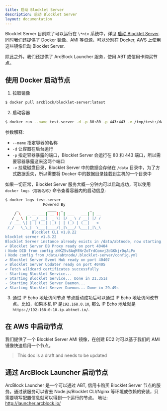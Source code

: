 ```yaml
---
title: 启动 Blocklet Server
description: 启动 Blocklet Server
layout: documentation
---
```


Blocklet Server 目前除了可以运行在 `\*nix` 系统中，详见 [启动 Blocklet Server](https://developer.blocklet.io/docs/zh/prerequisites/server). 同时我们还提供了 Docker 镜像、AMI 等资源，可以分别在 Docker, AWS 上使用这些镜像启动 Blocklet Server.

除此之外，我们还提供了 ArcBlock Launcher 服务，使用 ABT 或信用卡购买节点。

## 使用 Docker 启动节点

1. 拉取镜像

```bash
$ docker pull arcblock/blocklet-server:latest
```

2. 启动容器

```bash
$ docker run --name test-server -d -p 80:80 -p 443:443 -v /tmp/test:/data arcblock/blocklet-server
```

参数解释:

- `--name` 指定容器的名称
- `-d` 让容器在后台运行
- `-p` 指定容器暴露的端口，Blocklet Server 会运行在 80 和 443 端口，所以需要容器暴露这来这两个端口
- `-v` 挂载磁盘目录，Blocklet Server 中的数据会存储在 `/data` 目录中，为了方式数据丢失，所以需要将 Docker 中的数据目录挂载到主机的一个目录中

如果一切正常，Blocklet Server 服务大概一分钟内可以启动成功，可以使用 `docker logs {容器名称}` 命令查看容器内的启动信息:

```bash
$ docker logs test-server
                 Powered By
     _             ____  _            _
    / \   _ __ ___| __ )| | ___   ___| | __
   / _ \ | '__/ __|  _ \| |/ _ \ / __| |/ /
  / ___ \| | | (__| |_) | | (_) | (__|   <
 /_/   \_\_|  \___|____/|_|\___/ \___|_|\_\
            Blocklet CLI v1.8.22
blocklet server v1.8.22
Blocklet Server instance already exists in /data/abtnode, now starting...
✔ Blocklet Server DB Proxy ready on port 40404
ℹ Node DID from config zNKZ5v8AqMfNrZoTrdComvjZdGKkjrDqALPx
ℹ Node config from /data/abtnode/.blocklet-server/config.yml
✔ Blocklet Server Event Hub ready on port 40407
✔ Blocklet Server Updater ready on port 40405
✔ Fetch wildcard certificates successfully
- Starting Blocklet Service...
✔ Starting Blocklet Service... Done in 21.351s
- Starting Blocklet Server Daemon...
✔ Starting Blocklet Server Daemon... Done in 29.49s
```

3. 通过 IP Echo 地址访问节点
   节点启动成功后可以通过 IP Echo 地址访问改节点。比如，如果本机 IP 是`192.168.0.10`, 那么 IP Echo 地址就是 `https://192-168-0-10.ip.abtnet.io/`.

## 在 AWS 中启动节点

我们提供了一个 Blocklet Server AMI 镜像，在创建 EC2 时可以基于我们的 AMI 镜像快速启用一个节点。

> This doc is a draft and needs to be updated

## 通过 ArcBlock Launcher 启动节点

ArcBlock Launcher 是一个可以通过 ABT, 信用卡购买 Blocklet Server 节点的服务。通过该服务可以省去 Node.js/Blocklet CLI/Nginx 等环境或依赖的安装，只需要填写配置信息就可以得到一个运行的节点。
地址: http://launcher.arcblock.io/
